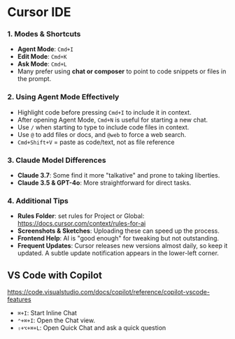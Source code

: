 # Cursor IDE

### 1. Modes & Shortcuts
- **Agent Mode**: `Cmd+I`
- **Edit Mode**: `Cmd+K`
- **Ask Mode**: `Cmd+L`
- Many prefer using **chat or composer** to point to code snippets or files in the prompt.

### 2. Using Agent Mode Effectively
- Highlight code before pressing `Cmd+I` to include it in context.
- After opening Agent Mode, `Cmd+N` is useful for starting a new chat.
- Use `/` when starting to type to include code files in context.
- Use `@` to add files or docs, and `@web` to force a web search.
- `Cmd+Shift+V` = paste as code/text, not as file reference

### 3. Claude Model Differences
- **Claude 3.7**: Some find it more "talkative" and prone to taking liberties.
- **Claude 3.5 & GPT-4o**: More straightforward for direct tasks.

### 4. Additional Tips
- **Rules Folder**: set rules for Project or Global: https://docs.cursor.com/context/rules-for-ai
- **Screenshots & Sketches**: Uploading these can speed up the process.
- **Frontend Help**: AI is "good enough" for tweaking but not outstanding.
- **Frequent Updates**: Cursor releases new versions almost daily, so keep it updated. A subtle update notification appears in the lower-left corner.


## VS Code with Copilot

https://code.visualstudio.com/docs/copilot/reference/copilot-vscode-features

- `⌘+I`: Start Inline Chat
- `⌃+⌘+I`: Open the Chat view.
- `⇧+⌥+⌘+L`: Open Quick Chat and ask a quick question
